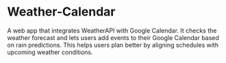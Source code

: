 # Weather-Calendar
A web app that integrates WeatherAPI with Google Calendar. It checks the weather forecast and lets users add events to their Google Calendar based on rain predictions. This helps users plan better by aligning schedules with upcoming weather conditions.
